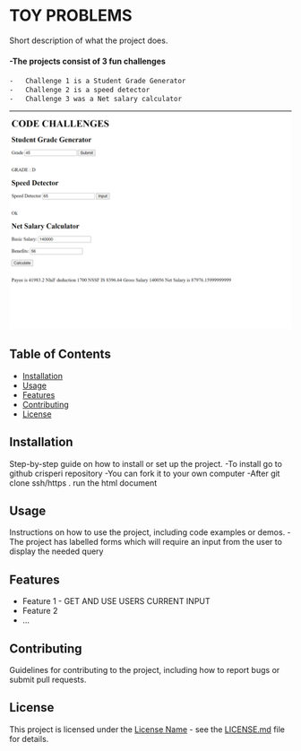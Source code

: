 
# TOY PROBLEMS

Short description of what the project does.
#### -The projects consist of 3 fun challenges 
    -   Challenge 1 is a Student Grade Generator 
    -   Challenge 2 is a speed detector 
    -   Challenge 3 was a Net salary calculator


![Image Description](./good2.PNG)
## Table of Contents

- [Installation](#installation)
- [Usage](#usage)
- [Features](#features)
- [Contributing](#contributing)
- [License](#license)

## Installation

Step-by-step guide on how to install or set up the project.
-To install go to github crisperi repository 
-You can fork it to your own computer 
-After git clone ssh/https . run the html document

## Usage

Instructions on how to use the project, including code examples or demos.
-The project has labelled forms which will require an input from the user to display the needed query

## Features

- Feature 1 - GET AND USE USERS CURRENT INPUT 
- Feature 2
- ...

## Contributing

Guidelines for contributing to the project, including how to report bugs or submit pull requests.

## License

This project is licensed under the [License Name](license-file) - see the [LICENSE.md](LICENSE.md) file for details.

